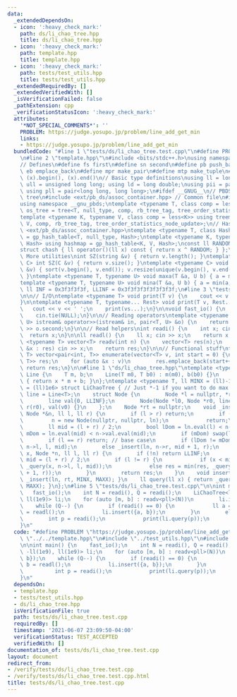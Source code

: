 ```yaml
---
data:
  _extendedDependsOn:
  - icon: ':heavy_check_mark:'
    path: ds/li_chao_tree.hpp
    title: ds/li_chao_tree.hpp
  - icon: ':heavy_check_mark:'
    path: template.hpp
    title: template.hpp
  - icon: ':heavy_check_mark:'
    path: tests/test_utils.hpp
    title: tests/test_utils.hpp
  _extendedRequiredBy: []
  _extendedVerifiedWith: []
  _isVerificationFailed: false
  _pathExtension: cpp
  _verificationStatusIcon: ':heavy_check_mark:'
  attributes:
    '*NOT_SPECIAL_COMMENTS*': ''
    PROBLEM: https://judge.yosupo.jp/problem/line_add_get_min
    links:
    - https://judge.yosupo.jp/problem/line_add_get_min
  bundledCode: "#line 1 \"tests/ds/li_chao_tree.test.cpp\"\n#define PROBLEM \"https://judge.yosupo.jp/problem/line_add_get_min\"\
    \n#line 2 \"template.hpp\"\n#include <bits/stdc++.h>\nusing namespace std;\n\n\
    // Defines\n#define fs first\n#define sn second\n#define pb push_back\n#define\
    \ eb emplace_back\n#define mpr make_pair\n#define mtp make_tuple\n#define all(x)\
    \ (x).begin(), (x).end()\n// Basic type definitions\nusing ll = long long; using\
    \ ull = unsigned long long; using ld = long double;\nusing pii = pair<int, int>;\
    \ using pll = pair<long long, long long>;\n#ifdef __GNUG__\n// PBDS order statistic\
    \ tree\n#include <ext/pb_ds/assoc_container.hpp> // Common file\n#include <ext/pb_ds/tree_policy.hpp>\n\
    using namespace __gnu_pbds;\ntemplate <typename T, class comp = less<T>> using\
    \ os_tree = tree<T, null_type, comp, rb_tree_tag, tree_order_statistics_node_update>;\n\
    template <typename K, typename V, class comp = less<K>> using treemap = tree<K,\
    \ V, comp, rb_tree_tag, tree_order_statistics_node_update>;\n// HashSet\n#include\
    \ <ext/pb_ds/assoc_container.hpp>\ntemplate <typename T, class Hash> using hashset\
    \ = gp_hash_table<T, null_type, Hash>;\ntemplate <typename K, typename V, class\
    \ Hash> using hashmap = gp_hash_table<K, V, Hash>;\nconst ll RANDOM = chrono::high_resolution_clock::now().time_since_epoch().count();\n\
    struct chash { ll operator()(ll x) const { return x ^ RANDOM; } };\n#endif\n//\
    \ More utilities\nint SZ(string &v) { return v.length(); }\ntemplate <typename\
    \ C> int SZ(C &v) { return v.size(); }\ntemplate <typename C> void UNIQUE(vector<C>\
    \ &v) { sort(v.begin(), v.end()); v.resize(unique(v.begin(), v.end()) - v.begin());\
    \ }\ntemplate <typename T, typename U> void maxa(T &a, U b) { a = max(a, b); }\n\
    template <typename T, typename U> void mina(T &a, U b) { a = min(a, b); }\nconst\
    \ ll INF = 0x3f3f3f3f, LLINF = 0x3f3f3f3f3f3f3f3f;\n#line 3 \"tests/test_utils.hpp\"\
    \n\n// I/O\ntemplate <typename T> void print(T v) {\n    cout << v << '\\n';\n\
    }\n\ntemplate <typename T, typename... Rest> void print(T v, Rest... vs) {\n \
    \   cout << v << ' ';\n    print(vs...);\n}\n\nvoid fast_io() {\n    ios_base::sync_with_stdio(false);\n\
    \    cin.tie(NULL);\n}\n\n// Reading operators\ntemplate <typename T, typename\
    \ U> istream& operator>>(istream& in, pair<T, U> &o) {\n    return in >> o.first\
    \ >> o.second;\n}\n\n// Read helpers\nint readi() {\n    int x; cin >> x;\n  \
    \  return x;\n}\n\nll readl() {\n    ll x; cin >> x;\n    return x;\n}\n\ntemplate\
    \ <typename T> vector<T> readv(int n) {\n    vector<T> res(n);\n    for (auto\
    \ &x : res) cin >> x;\n    return res;\n}\n\n// Functional stuff\ntemplate <typename\
    \ T> vector<pair<int, T>> enumerate(vector<T> v, int start = 0) {\n    vector<pair<int,\
    \ T>> res;\n    for (auto &x : v)\n        res.emplace_back(start++, x);\n   \
    \ return res;\n}\n\n#line 1 \"ds/li_chao_tree.hpp\"\ntemplate <typename T> struct\
    \ Line {\n    T m, b;\n    Line(T m0, T b0) : m(m0), b(b0) {}\n    T eval(T x)\
    \ { return x * m + b; }\n};\ntemplate <typename T, ll MINX = (ll)-1e6, ll MAXX\
    \ = (ll)1e6> struct LiChaoTree { // Just *-1 if you want to do max lol\n    using\
    \ line = Line<T>;\n    struct Node {\n        Node *l = nullptr, *r = nullptr;\n\
    \        line val{0, LLINF};\n        Node(Node *l0, Node *r0, line v0) : l(l0),\
    \ r(r0), val(v0) {}\n    };\n    Node *rt = nullptr;\n    void _insert(line ln,\
    \ Node *&n, ll l, ll r) {\n        if (l > r) return;\n        if (!n) {\n   \
    \         n = new Node(nullptr, nullptr, ln);\n            return;\n        }\n\
    \        ll mid = (l + r) / 2;\n        bool lDom = ln.eval(l) < n->val.eval(l),\
    \ mDom = ln.eval(mid) < n->val.eval(mid);\n        if (mDom) swap(ln, n->val);\n\
    \        if (l == r) return; // base case\n        if (lDom != mDom) _insert(ln,\
    \ n->l, l, mid);\n        else _insert(ln, n->r, mid + 1, r);\n    }\n    ll _query(ll\
    \ x, Node *n, ll l, ll r) {\n        if (!n) return LLINF;\n        ll res = n->val.eval(x),\
    \ mid = (l + r) / 2;\n        if (l != r) {\n            if (x < mid) res = min(res,\
    \ _query(x, n->l, l, mid));\n            else res = min(res, _query(x, n->r, mid\
    \ + 1, r));\n        }\n        return res;\n    }\n    void insert(line ln) {\
    \ _insert(ln, rt, MINX, MAXX); }\n    ll query(ll x) { return _query(x, rt, MINX,\
    \ MAXX); }\n};\n#line 5 \"tests/ds/li_chao_tree.test.cpp\"\n\nint main() {\n \
    \   fast_io();\n    int N = readi(), Q = readi();\n    LiChaoTree<ll, -ll(1e9),\
    \ ll(1e9)> li;\n    for (auto [m, b] : readv<pll>(N))\n        li.insert({m, b});\n\
    \    while (Q--) {\n        if (readi() == 0) {\n            ll a = readl(), b\
    \ = readl();\n            li.insert({a, b});\n        }\n        else {\n    \
    \        int p = readi();\n            print(li.query(p));\n        }\n    }\n\
    }\n"
  code: "#define PROBLEM \"https://judge.yosupo.jp/problem/line_add_get_min\"\n#include\
    \ \"../../template.hpp\"\n#include \"../test_utils.hpp\"\n#include \"../../ds/li_chao_tree.hpp\"\
    \n\nint main() {\n    fast_io();\n    int N = readi(), Q = readi();\n    LiChaoTree<ll,\
    \ -ll(1e9), ll(1e9)> li;\n    for (auto [m, b] : readv<pll>(N))\n        li.insert({m,\
    \ b});\n    while (Q--) {\n        if (readi() == 0) {\n            ll a = readl(),\
    \ b = readl();\n            li.insert({a, b});\n        }\n        else {\n  \
    \          int p = readi();\n            print(li.query(p));\n        }\n    }\n\
    }\n"
  dependsOn:
  - template.hpp
  - tests/test_utils.hpp
  - ds/li_chao_tree.hpp
  isVerificationFile: true
  path: tests/ds/li_chao_tree.test.cpp
  requiredBy: []
  timestamp: '2021-06-07 23:09:50-04:00'
  verificationStatus: TEST_ACCEPTED
  verifiedWith: []
documentation_of: tests/ds/li_chao_tree.test.cpp
layout: document
redirect_from:
- /verify/tests/ds/li_chao_tree.test.cpp
- /verify/tests/ds/li_chao_tree.test.cpp.html
title: tests/ds/li_chao_tree.test.cpp
---
```

